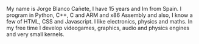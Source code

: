 My name is Jorge Blanco Cañete, I have 15 years and Im from Spain. I program in Python, C++, C and ARM and x86 Assembly and also, I know a few of HTML, CSS and Javascript.
I like electronics, physics and maths. In my free time I develop videogames, graphics, audio and physics engines and very small kernels.
